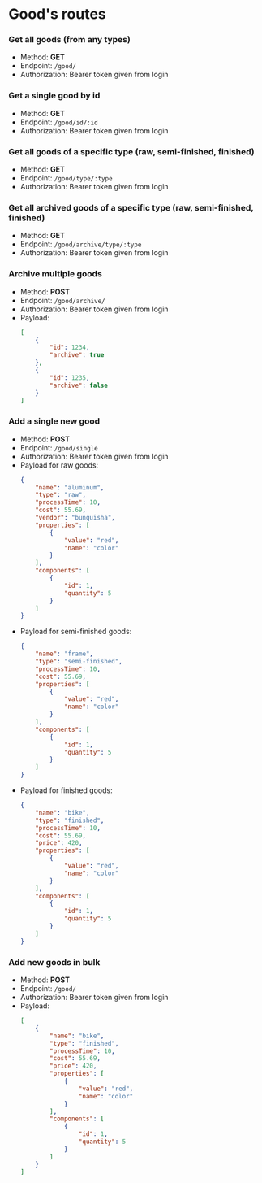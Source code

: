 # Good's routes

### Get all goods (from any types)
- Method: **GET**
- Endpoint: `/good/`
- Authorization: Bearer token given from login

### Get a single good by id
- Method: **GET**
- Endpoint: `/good/id/:id`
- Authorization: Bearer token given from login

### Get all goods of a specific type (raw, semi-finished, finished)
- Method: **GET**
- Endpoint: `/good/type/:type`
- Authorization: Bearer token given from login

### Get all archived goods of a specific type (raw, semi-finished, finished)
- Method: **GET**
- Endpoint: `/good/archive/type/:type`
- Authorization: Bearer token given from login

### Archive multiple goods
- Method: **POST**
- Endpoint: `/good/archive/`
- Authorization: Bearer token given from login
- Payload:
    ```JSON
    [
        {
            "id": 1234,
            "archive": true
        },
        {
            "id": 1235,
            "archive": false
        }
    ]
    ```

### Add a single new good
- Method: **POST**
- Endpoint: `/good/single`
- Authorization: Bearer token given from login
- Payload for raw goods:
    ```JSON
    {
        "name": "aluminum",
        "type": "raw",
        "processTime": 10,
        "cost": 55.69,
        "vendor": "bunquisha",
        "properties": [
            {
                "value": "red",
                "name": "color"
            }
        ],
        "components": [
            {
                "id": 1,
                "quantity": 5
            }
        ]
    }
    ```
- Payload for semi-finished goods:
    ```JSON
    {
        "name": "frame",
        "type": "semi-finished",
        "processTime": 10,
        "cost": 55.69,
        "properties": [
            {
                "value": "red",
                "name": "color"
            }
        ],
        "components": [
            {
                "id": 1,
                "quantity": 5
            }
        ]
    }
    ```
- Payload for finished goods:
    ```JSON
    {
        "name": "bike",
        "type": "finished",
        "processTime": 10,
        "cost": 55.69,
        "price": 420,
        "properties": [
            {
                "value": "red",
                "name": "color"
            }
        ],
        "components": [
            {
                "id": 1,
                "quantity": 5
            }
        ]
    }
    ```

### Add new goods in bulk
- Method: **POST**
- Endpoint: `/good/`
- Authorization: Bearer token given from login
- Payload:
    ```JSON
    [
        {
            "name": "bike",
            "type": "finished",
            "processTime": 10,
            "cost": 55.69,
            "price": 420,
            "properties": [
                {
                    "value": "red",
                    "name": "color"
                }
            ],
            "components": [
                {
                    "id": 1,
                    "quantity": 5
                }
            ]
        }
    ]
    ```
